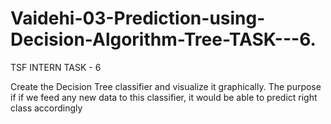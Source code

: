 # Vaidehi-03-Prediction-using-Decision-Algorithm-Tree-TASK---6.
TSF INTERN TASK - 6

Create the Decision Tree classifier and visualize it graphically. The purpose if if we feed any new data to this classifier, it would be able to predict right class accordingly
